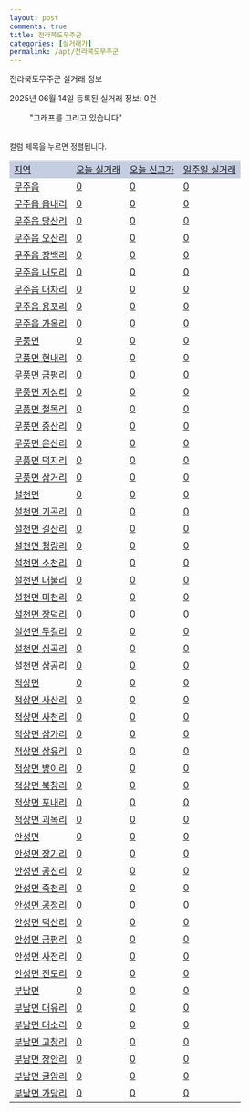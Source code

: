 ```yaml
---
layout: post
comments: true
title: 전라북도무주군
categories: [실거래가]
permalink: /apt/전라북도무주군
---
```


전라북도무주군 실거래 정보

2025년 06월 14일 등록된 실거래 정보: 0건

<!--<script async src="https://pagead2.googlesyndication.com/pagead/js/adsbygoogle.js?client=ca-pub-3485438051770037"
 crossorigin="anonymous"></script>-->

<script type="text/javascript">
  google.charts.load('current', {'packages':['corechart']});
  google.charts.setOnLoadCallback(drawChart);

  function drawChart() {
    var data = google.visualization.arrayToDataTable([['거래일', '매매', '전월세', '전매'], ['21-01', 1, 0, 0], ['21-02', 14, 5, 0], ['21-03', 1, 0, 0], ['21-04', 1, 0, 0], ['21-05', 1, 0, 0], ['21-06', 0, 1, 0], ['21-07', 3, 0, 0], ['21-08', 4, 4, 0], ['21-09', 12, 9, 0], ['21-10', 8, 1, 0], ['21-11', 14, 8, 0], ['21-12', 9, 2, 0], ['22-01', 5, 1, 0], ['22-02', 10, 2, 0], ['22-03', 4, 5, 0], ['22-04', 4, 2, 0], ['22-05', 8, 2, 0], ['22-06', 6, 1, 0], ['22-07', 33, 13, 0], ['22-08', 4, 10, 0], ['23-07', 0, 5, 0], ['23-08', 1, 0, 0], ['23-09', 1, 0, 0], ['23-10', 2, 1, 0], ['23-11', 2, 3, 0], ['23-12', 6, 3, 0], ['24-01', 1, 1, 0]]);

    var options = {
      title: '최근 1년간 유형별 거래량 추이',
      legend: { position: 'bottom' }
    };

    setTimeout(function() {
        var chart = new google.visualization.LineChart(document.getElementById('columnchart_material'));
        chart.draw(data, (options));
        document.getElementById('loading').style.display = 'none';
        var dayLabel = (new Date()).getDay();
        if (dayLabel < 2) {
            sorttable.innerSortFunction.apply(document.getElementById('week'), []);
            sorttable.innerSortFunction.apply(document.getElementById('week'), []);        
        }
        else {
            sorttable.innerSortFunction.apply(document.getElementById('today'), []);
            sorttable.innerSortFunction.apply(document.getElementById('today'), []);
        }
    }, 200);

  }
</script>

<div id="loading" style="z-index:20; display: block; margin-left: 35px">"그래프를 그리고 있습니다"</div>
<div id="columnchart_material" style="width: 95%; margin-left: -35px; display: block"></div>
<!--<div style="width: 95%; margin-left: -35px; display: block">
      <script async src="https://pagead2.googlesyndication.com/pagead/js/adsbygoogle.js?client=ca-pub-3485438051770037"
          crossorigin="anonymous"></script>
      <ins class="adsbygoogle"
          style="display:block"
          data-ad-format="fluid"
          data-ad-layout-key="-fb+5w+4e-db+86"
          data-ad-client="ca-pub-3485438051770037"
          data-ad-slot="1827090281"></ins>
      <script>
          (adsbygoogle = window.adsbygoogle || []).push({});
      </script>
</div>-->
<br>

<font size='small' style='font-size: small;'>컬럼 제목을 누르면 정렬됩니다.</font>
<table class="sortable">
  <tr style='background-color: rgba(114, 132, 186,0.4);'>
    <td id="region"><a href="#">지역</a></td>
    <td id="today"><a href="#">오늘 실거래</a></td>
    <td id="today_new"><a href="#">오늘 신고가</a></td>
    <td id="week"><a href="#">일주일 실거래</a></td>
  </tr>

  
  <tr class="item">
    <td><a href="전라북도무주군무주읍">무주읍</a></td>
    <td><a href="전라북도무주군무주읍">0</a></td>
    <td><a href="전라북도무주군무주읍">0</a></td>
    <td><a href="전라북도무주군무주읍">0</a></td>
  </tr>
    

  <tr class="item">
    <td><a href="전라북도무주군무주읍읍내리">무주읍 읍내리</a></td>
    <td><a href="전라북도무주군무주읍읍내리">0</a></td>
    <td><a href="전라북도무주군무주읍읍내리">0</a></td>
    <td><a href="전라북도무주군무주읍읍내리">0</a></td>
  </tr>
    

  <tr class="item">
    <td><a href="전라북도무주군무주읍당산리">무주읍 당산리</a></td>
    <td><a href="전라북도무주군무주읍당산리">0</a></td>
    <td><a href="전라북도무주군무주읍당산리">0</a></td>
    <td><a href="전라북도무주군무주읍당산리">0</a></td>
  </tr>
    

  <tr class="item">
    <td><a href="전라북도무주군무주읍오산리">무주읍 오산리</a></td>
    <td><a href="전라북도무주군무주읍오산리">0</a></td>
    <td><a href="전라북도무주군무주읍오산리">0</a></td>
    <td><a href="전라북도무주군무주읍오산리">0</a></td>
  </tr>
    

  <tr class="item">
    <td><a href="전라북도무주군무주읍장백리">무주읍 장백리</a></td>
    <td><a href="전라북도무주군무주읍장백리">0</a></td>
    <td><a href="전라북도무주군무주읍장백리">0</a></td>
    <td><a href="전라북도무주군무주읍장백리">0</a></td>
  </tr>
    

  <tr class="item">
    <td><a href="전라북도무주군무주읍내도리">무주읍 내도리</a></td>
    <td><a href="전라북도무주군무주읍내도리">0</a></td>
    <td><a href="전라북도무주군무주읍내도리">0</a></td>
    <td><a href="전라북도무주군무주읍내도리">0</a></td>
  </tr>
    

  <tr class="item">
    <td><a href="전라북도무주군무주읍대차리">무주읍 대차리</a></td>
    <td><a href="전라북도무주군무주읍대차리">0</a></td>
    <td><a href="전라북도무주군무주읍대차리">0</a></td>
    <td><a href="전라북도무주군무주읍대차리">0</a></td>
  </tr>
    

  <tr class="item">
    <td><a href="전라북도무주군무주읍용포리">무주읍 용포리</a></td>
    <td><a href="전라북도무주군무주읍용포리">0</a></td>
    <td><a href="전라북도무주군무주읍용포리">0</a></td>
    <td><a href="전라북도무주군무주읍용포리">0</a></td>
  </tr>
    

  <tr class="item">
    <td><a href="전라북도무주군무주읍가옥리">무주읍 가옥리</a></td>
    <td><a href="전라북도무주군무주읍가옥리">0</a></td>
    <td><a href="전라북도무주군무주읍가옥리">0</a></td>
    <td><a href="전라북도무주군무주읍가옥리">0</a></td>
  </tr>
    

  <tr class="item">
    <td><a href="전라북도무주군무풍면">무풍면</a></td>
    <td><a href="전라북도무주군무풍면">0</a></td>
    <td><a href="전라북도무주군무풍면">0</a></td>
    <td><a href="전라북도무주군무풍면">0</a></td>
  </tr>
    

  <tr class="item">
    <td><a href="전라북도무주군무풍면현내리">무풍면 현내리</a></td>
    <td><a href="전라북도무주군무풍면현내리">0</a></td>
    <td><a href="전라북도무주군무풍면현내리">0</a></td>
    <td><a href="전라북도무주군무풍면현내리">0</a></td>
  </tr>
    

  <tr class="item">
    <td><a href="전라북도무주군무풍면금평리">무풍면 금평리</a></td>
    <td><a href="전라북도무주군무풍면금평리">0</a></td>
    <td><a href="전라북도무주군무풍면금평리">0</a></td>
    <td><a href="전라북도무주군무풍면금평리">0</a></td>
  </tr>
    

  <tr class="item">
    <td><a href="전라북도무주군무풍면지성리">무풍면 지성리</a></td>
    <td><a href="전라북도무주군무풍면지성리">0</a></td>
    <td><a href="전라북도무주군무풍면지성리">0</a></td>
    <td><a href="전라북도무주군무풍면지성리">0</a></td>
  </tr>
    

  <tr class="item">
    <td><a href="전라북도무주군무풍면철목리">무풍면 철목리</a></td>
    <td><a href="전라북도무주군무풍면철목리">0</a></td>
    <td><a href="전라북도무주군무풍면철목리">0</a></td>
    <td><a href="전라북도무주군무풍면철목리">0</a></td>
  </tr>
    

  <tr class="item">
    <td><a href="전라북도무주군무풍면증산리">무풍면 증산리</a></td>
    <td><a href="전라북도무주군무풍면증산리">0</a></td>
    <td><a href="전라북도무주군무풍면증산리">0</a></td>
    <td><a href="전라북도무주군무풍면증산리">0</a></td>
  </tr>
    

  <tr class="item">
    <td><a href="전라북도무주군무풍면은산리">무풍면 은산리</a></td>
    <td><a href="전라북도무주군무풍면은산리">0</a></td>
    <td><a href="전라북도무주군무풍면은산리">0</a></td>
    <td><a href="전라북도무주군무풍면은산리">0</a></td>
  </tr>
    

  <tr class="item">
    <td><a href="전라북도무주군무풍면덕지리">무풍면 덕지리</a></td>
    <td><a href="전라북도무주군무풍면덕지리">0</a></td>
    <td><a href="전라북도무주군무풍면덕지리">0</a></td>
    <td><a href="전라북도무주군무풍면덕지리">0</a></td>
  </tr>
    

  <tr class="item">
    <td><a href="전라북도무주군무풍면삼거리">무풍면 삼거리</a></td>
    <td><a href="전라북도무주군무풍면삼거리">0</a></td>
    <td><a href="전라북도무주군무풍면삼거리">0</a></td>
    <td><a href="전라북도무주군무풍면삼거리">0</a></td>
  </tr>
    

  <tr class="item">
    <td><a href="전라북도무주군설천면">설천면</a></td>
    <td><a href="전라북도무주군설천면">0</a></td>
    <td><a href="전라북도무주군설천면">0</a></td>
    <td><a href="전라북도무주군설천면">0</a></td>
  </tr>
    

  <tr class="item">
    <td><a href="전라북도무주군설천면기곡리">설천면 기곡리</a></td>
    <td><a href="전라북도무주군설천면기곡리">0</a></td>
    <td><a href="전라북도무주군설천면기곡리">0</a></td>
    <td><a href="전라북도무주군설천면기곡리">0</a></td>
  </tr>
    

  <tr class="item">
    <td><a href="전라북도무주군설천면길산리">설천면 길산리</a></td>
    <td><a href="전라북도무주군설천면길산리">0</a></td>
    <td><a href="전라북도무주군설천면길산리">0</a></td>
    <td><a href="전라북도무주군설천면길산리">0</a></td>
  </tr>
    

  <tr class="item">
    <td><a href="전라북도무주군설천면청량리">설천면 청량리</a></td>
    <td><a href="전라북도무주군설천면청량리">0</a></td>
    <td><a href="전라북도무주군설천면청량리">0</a></td>
    <td><a href="전라북도무주군설천면청량리">0</a></td>
  </tr>
    

  <tr class="item">
    <td><a href="전라북도무주군설천면소천리">설천면 소천리</a></td>
    <td><a href="전라북도무주군설천면소천리">0</a></td>
    <td><a href="전라북도무주군설천면소천리">0</a></td>
    <td><a href="전라북도무주군설천면소천리">0</a></td>
  </tr>
    

  <tr class="item">
    <td><a href="전라북도무주군설천면대불리">설천면 대불리</a></td>
    <td><a href="전라북도무주군설천면대불리">0</a></td>
    <td><a href="전라북도무주군설천면대불리">0</a></td>
    <td><a href="전라북도무주군설천면대불리">0</a></td>
  </tr>
    

  <tr class="item">
    <td><a href="전라북도무주군설천면미천리">설천면 미천리</a></td>
    <td><a href="전라북도무주군설천면미천리">0</a></td>
    <td><a href="전라북도무주군설천면미천리">0</a></td>
    <td><a href="전라북도무주군설천면미천리">0</a></td>
  </tr>
    

  <tr class="item">
    <td><a href="전라북도무주군설천면장덕리">설천면 장덕리</a></td>
    <td><a href="전라북도무주군설천면장덕리">0</a></td>
    <td><a href="전라북도무주군설천면장덕리">0</a></td>
    <td><a href="전라북도무주군설천면장덕리">0</a></td>
  </tr>
    

  <tr class="item">
    <td><a href="전라북도무주군설천면두길리">설천면 두길리</a></td>
    <td><a href="전라북도무주군설천면두길리">0</a></td>
    <td><a href="전라북도무주군설천면두길리">0</a></td>
    <td><a href="전라북도무주군설천면두길리">0</a></td>
  </tr>
    

  <tr class="item">
    <td><a href="전라북도무주군설천면심곡리">설천면 심곡리</a></td>
    <td><a href="전라북도무주군설천면심곡리">0</a></td>
    <td><a href="전라북도무주군설천면심곡리">0</a></td>
    <td><a href="전라북도무주군설천면심곡리">0</a></td>
  </tr>
    

  <tr class="item">
    <td><a href="전라북도무주군설천면삼공리">설천면 삼공리</a></td>
    <td><a href="전라북도무주군설천면삼공리">0</a></td>
    <td><a href="전라북도무주군설천면삼공리">0</a></td>
    <td><a href="전라북도무주군설천면삼공리">0</a></td>
  </tr>
    

  <tr class="item">
    <td><a href="전라북도무주군적상면">적상면</a></td>
    <td><a href="전라북도무주군적상면">0</a></td>
    <td><a href="전라북도무주군적상면">0</a></td>
    <td><a href="전라북도무주군적상면">0</a></td>
  </tr>
    

  <tr class="item">
    <td><a href="전라북도무주군적상면사산리">적상면 사산리</a></td>
    <td><a href="전라북도무주군적상면사산리">0</a></td>
    <td><a href="전라북도무주군적상면사산리">0</a></td>
    <td><a href="전라북도무주군적상면사산리">0</a></td>
  </tr>
    

  <tr class="item">
    <td><a href="전라북도무주군적상면사천리">적상면 사천리</a></td>
    <td><a href="전라북도무주군적상면사천리">0</a></td>
    <td><a href="전라북도무주군적상면사천리">0</a></td>
    <td><a href="전라북도무주군적상면사천리">0</a></td>
  </tr>
    

  <tr class="item">
    <td><a href="전라북도무주군적상면삼가리">적상면 삼가리</a></td>
    <td><a href="전라북도무주군적상면삼가리">0</a></td>
    <td><a href="전라북도무주군적상면삼가리">0</a></td>
    <td><a href="전라북도무주군적상면삼가리">0</a></td>
  </tr>
    

  <tr class="item">
    <td><a href="전라북도무주군적상면삼유리">적상면 삼유리</a></td>
    <td><a href="전라북도무주군적상면삼유리">0</a></td>
    <td><a href="전라북도무주군적상면삼유리">0</a></td>
    <td><a href="전라북도무주군적상면삼유리">0</a></td>
  </tr>
    

  <tr class="item">
    <td><a href="전라북도무주군적상면방이리">적상면 방이리</a></td>
    <td><a href="전라북도무주군적상면방이리">0</a></td>
    <td><a href="전라북도무주군적상면방이리">0</a></td>
    <td><a href="전라북도무주군적상면방이리">0</a></td>
  </tr>
    

  <tr class="item">
    <td><a href="전라북도무주군적상면북창리">적상면 북창리</a></td>
    <td><a href="전라북도무주군적상면북창리">0</a></td>
    <td><a href="전라북도무주군적상면북창리">0</a></td>
    <td><a href="전라북도무주군적상면북창리">0</a></td>
  </tr>
    

  <tr class="item">
    <td><a href="전라북도무주군적상면포내리">적상면 포내리</a></td>
    <td><a href="전라북도무주군적상면포내리">0</a></td>
    <td><a href="전라북도무주군적상면포내리">0</a></td>
    <td><a href="전라북도무주군적상면포내리">0</a></td>
  </tr>
    

  <tr class="item">
    <td><a href="전라북도무주군적상면괴목리">적상면 괴목리</a></td>
    <td><a href="전라북도무주군적상면괴목리">0</a></td>
    <td><a href="전라북도무주군적상면괴목리">0</a></td>
    <td><a href="전라북도무주군적상면괴목리">0</a></td>
  </tr>
    

  <tr class="item">
    <td><a href="전라북도무주군안성면">안성면</a></td>
    <td><a href="전라북도무주군안성면">0</a></td>
    <td><a href="전라북도무주군안성면">0</a></td>
    <td><a href="전라북도무주군안성면">0</a></td>
  </tr>
    

  <tr class="item">
    <td><a href="전라북도무주군안성면장기리">안성면 장기리</a></td>
    <td><a href="전라북도무주군안성면장기리">0</a></td>
    <td><a href="전라북도무주군안성면장기리">0</a></td>
    <td><a href="전라북도무주군안성면장기리">0</a></td>
  </tr>
    

  <tr class="item">
    <td><a href="전라북도무주군안성면공진리">안성면 공진리</a></td>
    <td><a href="전라북도무주군안성면공진리">0</a></td>
    <td><a href="전라북도무주군안성면공진리">0</a></td>
    <td><a href="전라북도무주군안성면공진리">0</a></td>
  </tr>
    

  <tr class="item">
    <td><a href="전라북도무주군안성면죽천리">안성면 죽천리</a></td>
    <td><a href="전라북도무주군안성면죽천리">0</a></td>
    <td><a href="전라북도무주군안성면죽천리">0</a></td>
    <td><a href="전라북도무주군안성면죽천리">0</a></td>
  </tr>
    

  <tr class="item">
    <td><a href="전라북도무주군안성면공정리">안성면 공정리</a></td>
    <td><a href="전라북도무주군안성면공정리">0</a></td>
    <td><a href="전라북도무주군안성면공정리">0</a></td>
    <td><a href="전라북도무주군안성면공정리">0</a></td>
  </tr>
    

  <tr class="item">
    <td><a href="전라북도무주군안성면덕산리">안성면 덕산리</a></td>
    <td><a href="전라북도무주군안성면덕산리">0</a></td>
    <td><a href="전라북도무주군안성면덕산리">0</a></td>
    <td><a href="전라북도무주군안성면덕산리">0</a></td>
  </tr>
    

  <tr class="item">
    <td><a href="전라북도무주군안성면금평리">안성면 금평리</a></td>
    <td><a href="전라북도무주군안성면금평리">0</a></td>
    <td><a href="전라북도무주군안성면금평리">0</a></td>
    <td><a href="전라북도무주군안성면금평리">0</a></td>
  </tr>
    

  <tr class="item">
    <td><a href="전라북도무주군안성면사전리">안성면 사전리</a></td>
    <td><a href="전라북도무주군안성면사전리">0</a></td>
    <td><a href="전라북도무주군안성면사전리">0</a></td>
    <td><a href="전라북도무주군안성면사전리">0</a></td>
  </tr>
    

  <tr class="item">
    <td><a href="전라북도무주군안성면진도리">안성면 진도리</a></td>
    <td><a href="전라북도무주군안성면진도리">0</a></td>
    <td><a href="전라북도무주군안성면진도리">0</a></td>
    <td><a href="전라북도무주군안성면진도리">0</a></td>
  </tr>
    

  <tr class="item">
    <td><a href="전라북도무주군부남면">부남면</a></td>
    <td><a href="전라북도무주군부남면">0</a></td>
    <td><a href="전라북도무주군부남면">0</a></td>
    <td><a href="전라북도무주군부남면">0</a></td>
  </tr>
    

  <tr class="item">
    <td><a href="전라북도무주군부남면대유리">부남면 대유리</a></td>
    <td><a href="전라북도무주군부남면대유리">0</a></td>
    <td><a href="전라북도무주군부남면대유리">0</a></td>
    <td><a href="전라북도무주군부남면대유리">0</a></td>
  </tr>
    

  <tr class="item">
    <td><a href="전라북도무주군부남면대소리">부남면 대소리</a></td>
    <td><a href="전라북도무주군부남면대소리">0</a></td>
    <td><a href="전라북도무주군부남면대소리">0</a></td>
    <td><a href="전라북도무주군부남면대소리">0</a></td>
  </tr>
    

  <tr class="item">
    <td><a href="전라북도무주군부남면고창리">부남면 고창리</a></td>
    <td><a href="전라북도무주군부남면고창리">0</a></td>
    <td><a href="전라북도무주군부남면고창리">0</a></td>
    <td><a href="전라북도무주군부남면고창리">0</a></td>
  </tr>
    

  <tr class="item">
    <td><a href="전라북도무주군부남면장안리">부남면 장안리</a></td>
    <td><a href="전라북도무주군부남면장안리">0</a></td>
    <td><a href="전라북도무주군부남면장안리">0</a></td>
    <td><a href="전라북도무주군부남면장안리">0</a></td>
  </tr>
    

  <tr class="item">
    <td><a href="전라북도무주군부남면굴암리">부남면 굴암리</a></td>
    <td><a href="전라북도무주군부남면굴암리">0</a></td>
    <td><a href="전라북도무주군부남면굴암리">0</a></td>
    <td><a href="전라북도무주군부남면굴암리">0</a></td>
  </tr>
    

  <tr class="item">
    <td><a href="전라북도무주군부남면가당리">부남면 가당리</a></td>
    <td><a href="전라북도무주군부남면가당리">0</a></td>
    <td><a href="전라북도무주군부남면가당리">0</a></td>
    <td><a href="전라북도무주군부남면가당리">0</a></td>
  </tr>
    


</table>


    